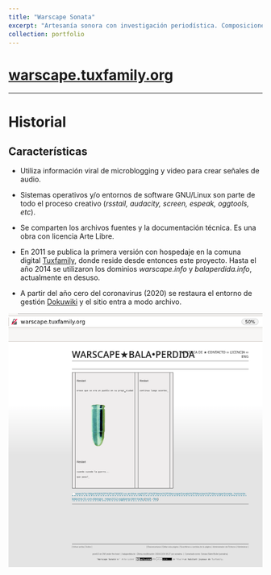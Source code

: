 ```yaml
---
title: "Warscape Sonata"
excerpt: "Artesanía sonora con investigación periodística. Composiciones de paisaje sonoro y acciones multimedia sobre la narcoguerra en México.<br/><img src='/images/wsban01.png'>"
collection: portfolio
---
```


# [warscape.tuxfamily.org](https://warscape.tuxfamily.org)

---

# Historial

## Características

 - Utiliza información viral de microblogging y video para crear señales de audio.

 - Sistemas operativos y/o entornos de software GNU/Linux son parte de todo el proceso creativo (_rsstail, audacity, screen, espeak, oggtools, etc_).

 - Se comparten los archivos fuentes y la documentación técnica. Es una obra con licencia Arte Libre.

 - En 2011 se publica la primera versión con hospedaje en la comuna digital [Tuxfamily](https://tuxfamily.org), donde reside  desde entonces este proyecto. Hasta el año 2014 se utilizaron los dominios _warscape.info_ y _balaperdida.info_, actualmente en desuso.

 - A partir del año cero del coronavirus (2020) se restaura el entorno de gestión [Dokuwiki](https://dokuwiki.org) y el sitio entra a modo archivo.

<img src='/images/ws-dw_2020.png' alt='captura de pantalla'>

